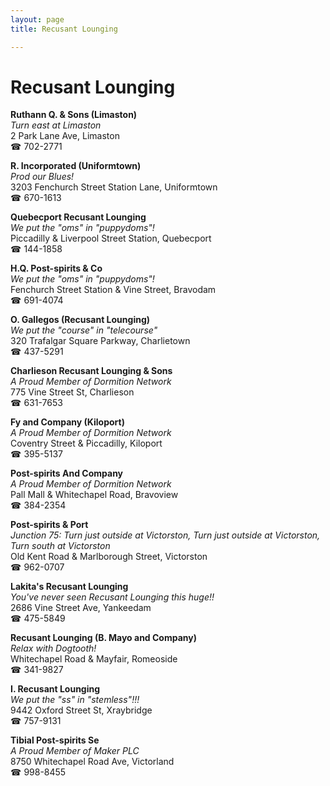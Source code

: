 ```yaml
---
layout: page 
title: Recusant Lounging

---
```



# Recusant Lounging


 **Ruthann Q. & Sons (Limaston)**  
_Turn east at Limaston_  
2 Park Lane Ave, Limaston  
☎ 702-2771

**R. Incorporated (Uniformtown)**  
_Prod our Blues!_  
3203 Fenchurch Street Station Lane, Uniformtown  
☎ 670-1613

**Quebecport Recusant Lounging**  
_We put the "oms" in "puppydoms"!_  
Piccadilly & Liverpool Street Station, Quebecport  
☎ 144-1858

**H.Q. Post-spirits & Co**  
_We put the "oms" in "puppydoms"!_  
Fenchurch Street Station & Vine Street, Bravodam  
☎ 691-4074

**O. Gallegos (Recusant Lounging)**  
_We put the "course" in "telecourse"_  
320 Trafalgar Square Parkway, Charlietown  
☎ 437-5291

**Charlieson Recusant Lounging & Sons**  
_A Proud Member of Dormition Network_  
775 Vine Street St, Charlieson  
☎ 631-7653

**Fy and Company (Kiloport)**  
_A Proud Member of Dormition Network_  
Coventry Street & Piccadilly, Kiloport  
☎ 395-5137

**Post-spirits And Company**  
_A Proud Member of Dormition Network_  
Pall Mall & Whitechapel Road, Bravoview  
☎ 384-2354

**Post-spirits & Port**  
_Junction 75: Turn just outside at Victorston, Turn just outside at Victorston, Turn south at Victorston_  
Old Kent Road & Marlborough Street, Victorston  
☎ 962-0707

**Lakita's Recusant Lounging**  
_You've never seen Recusant Lounging this huge!!_  
2686 Vine Street Ave, Yankeedam  
☎ 475-5849

**Recusant Lounging (B. Mayo and Company)**  
_Relax with Dogtooth!_  
Whitechapel Road & Mayfair, Romeoside  
☎ 341-9827

**I. Recusant Lounging**  
_We put the "ss" in "stemless"!!!_  
9442 Oxford Street St, Xraybridge  
☎ 757-9131

**Tibial Post-spirits Se**  
_A Proud Member of Maker PLC_  
8750 Whitechapel Road Ave, Victorland  
☎ 998-8455

